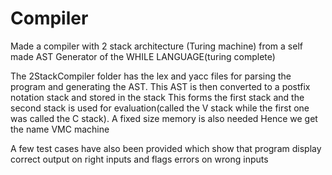 # Compiler
Made a compiler with 2 stack architecture (Turing machine) from a self made AST Generator of the WHILE LANGUAGE(turing complete)

The 2StackCompiler folder has the lex and yacc files for parsing the program and generating the AST. This AST is then converted to a postfix notation stack and stored in the stack
This forms the first stack and the second stack is used for evaluation(called the V stack while the first one was called the C stack). A fixed size memory is also needed
Hence we get the name VMC machine

A few test cases have also been provided which show that program display correct output on right inputs and flags errors on wrong inputs
